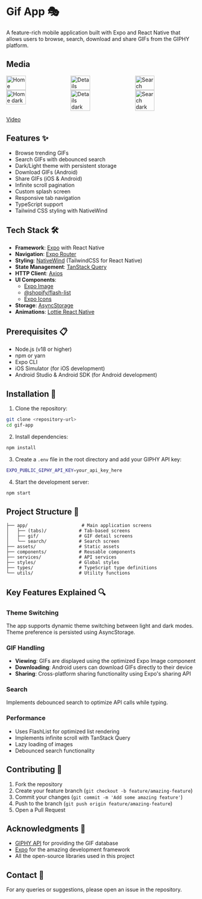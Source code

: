 # Gif App 🎭

A feature-rich mobile application built with Expo and React Native that allows users to browse, search, download and share GIFs from the GIPHY platform.

## Media

<div style="display: flex; justify-content: space-between;">
   <img src="https://res.cloudinary.com/dfh7pmyj0/image/upload/v1731798776/Home_xfv77p.jpg" alt="Home" width="32%" />
   <img src="https://res.cloudinary.com/dfh7pmyj0/image/upload/v1731798775/Details_y6ucir.jpg" alt="Details" width="32%" />
   <img src="https://res.cloudinary.com/dfh7pmyj0/image/upload/v1731798776/Search_o6qrxu.jpg" alt="Search" width="32%" />
</div>
<div style="display: flex; justify-content: space-between;">
   <img src="https://res.cloudinary.com/dfh7pmyj0/image/upload/v1731798776/Home-dark_kes25h.jpg" alt="Home dark" width="32%" />
   <img src="https://res.cloudinary.com/dfh7pmyj0/image/upload/v1731798775/Details-dark_ygbbnl.jpg" alt="Details dark" width="32%" />
   <img src="https://res.cloudinary.com/dfh7pmyj0/image/upload/v1731798776/Search-dark_jewapd.jpg" alt="Search dark" width="32%" />
</div>

[Video](https://github.com/user-attachments/assets/dfebc793-f875-4ccb-98a7-c5d1f5b72e00)

## Features ✨

- Browse trending GIFs
- Search GIFs with debounced search
- Dark/Light theme with persistent storage
- Download GIFs (Android)
- Share GIFs (iOS & Android)
- Infinite scroll pagination
- Custom splash screen
- Responsive tab navigation
- TypeScript support
- Tailwind CSS styling with NativeWind

## Tech Stack 🛠

- **Framework**: [Expo](https://expo.dev) with React Native
- **Navigation**: [Expo Router](https://docs.expo.dev/router/introduction/)
- **Styling**: [NativeWind](https://www.nativewind.dev/) (TailwindCSS for React Native)
- **State Management**: [TanStack Query](https://tanstack.com/query/latest)
- **HTTP Client**: [Axios](https://axios-http.com/)
- **UI Components**:
  - [Expo Image](https://docs.expo.dev/versions/latest/sdk/image/)
  - [@shopify/flash-list](https://shopify.github.io/flash-list/)
  - [Expo Icons](https://docs.expo.dev/guides/icons/)
- **Storage**: [AsyncStorage](https://react-native-async-storage.github.io/async-storage/)
- **Animations**: [Lottie React Native](https://github.com/lottie-react-native/lottie-react-native)

## Prerequisites 📋

- Node.js (v18 or higher)
- npm or yarn
- Expo CLI
- iOS Simulator (for iOS development)
- Android Studio & Android SDK (for Android development)

## Installation 🚀

1. Clone the repository:
```bash
git clone <repository-url>
cd gif-app
```

2. Install dependencies:
```bash
npm install
```

3. Create a `.env` file in the root directory and add your GIPHY API key:
```bash
EXPO_PUBLIC_GIPHY_API_KEY=your_api_key_here
```

4. Start the development server:
```bash
npm start
```

## Project Structure 📁

```
├── app/                    # Main application screens
│   ├── (tabs)/            # Tab-based screens
│   ├── gif/               # GIF detail screens
│   └── search/            # Search screen
├── assets/                # Static assets
├── components/            # Reusable components
├── services/              # API services
├── styles/                # Global styles
├── types/                 # TypeScript type definitions
└── utils/                 # Utility functions
```

## Key Features Explained 🔍

### Theme Switching
The app supports dynamic theme switching between light and dark modes. Theme preference is persisted using AsyncStorage.

### GIF Handling
- **Viewing**: GIFs are displayed using the optimized Expo Image component
- **Downloading**: Android users can download GIFs directly to their device
- **Sharing**: Cross-platform sharing functionality using Expo's sharing API

### Search
Implements debounced search to optimize API calls while typing.

### Performance
- Uses FlashList for optimized list rendering
- Implements infinite scroll with TanStack Query
- Lazy loading of images
- Debounced search functionality

## Contributing 🤝

1. Fork the repository
2. Create your feature branch (`git checkout -b feature/amazing-feature`)
3. Commit your changes (`git commit -m 'Add some amazing feature'`)
4. Push to the branch (`git push origin feature/amazing-feature`)
5. Open a Pull Request

## Acknowledgments 🙏

- [GIPHY API](https://developers.giphy.com/) for providing the GIF database
- [Expo](https://expo.dev) for the amazing development framework
- All the open-source libraries used in this project

## Contact 📧

For any queries or suggestions, please open an issue in the repository.

